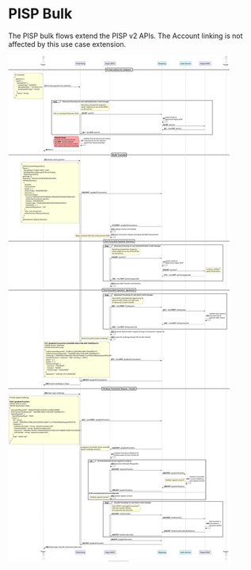 # PISP Bulk
The PISP bulk flows extend the PISP v2 APIs.
The Account linking is not affected by this use case extension.

![Sequence Diagram](./docs/PISPBulkSummary_v2.0/PISPBulkSummary_v2.0.svg)

